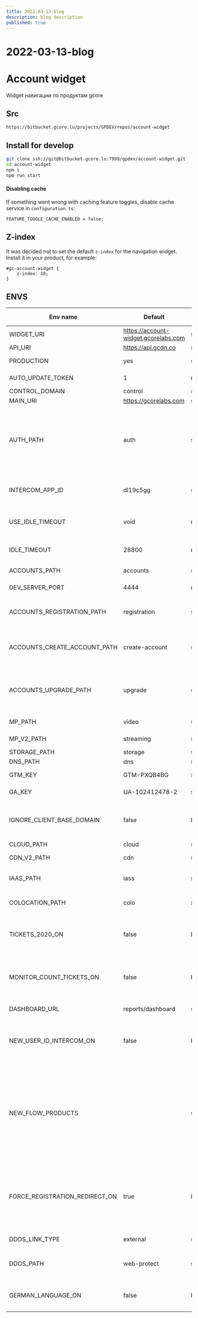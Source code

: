 ```yaml
---
title: 2022-03-13-blog
description: blog description
published: true
---
```


# 2022-03-13-blog
# Account widget
Widget навигации по продуктам gcore

## Src

```
https://bitbucket.gcore.lu/projects/GPDEV/repos/account-widget
```

## Install for develop

```bash
git clone ssh://git@bitbucket.gcore.lu:7999/gpdev/account-widget.git
cd account-widget
npm i
npm run start
```

#### Disabling cache

If something went wrong with caching feature toggles, disable cache service in `configuration.ts`:

```
FEATURE_TOGGLE_CACHE_ENABLED = false;
```

## Z-index

It was decided not to set the default `z-index` for the navigation widget. Install it in your product, for example:

```
#gc-account-widget {
    z-index: 10;
}
```

## ENVS

| Env name                     | Default                              | Type value | Available values | Description                                                                                                          |
| ---------------------------- | ------------------------------------ | ---------- | ---------------- | -------------------------------------------------------------------------------------------------------------------- |
| WIDGET_URI                   | https://account-widget.gcorelabs.com | string     | URI              | Адрес где хостится виджет                                                                                            |
| API_URI                      | https://api.gcdn.co                  | string     | URI              | Адрес до API                                                                                                         |
| PRODUCTION                   | yes                                  | string     | yes/no           | Влияет на тип сборки                                                                                                 |
| AUTO_UPDATE_TOKEN            | 1                                    | number     | 1/void           | Автообновление токена                                                                                                |
| CONTROL_DOMAIN               | control                              | string     | URI              | Адрес до lkk                                                                                                         |
| MAIN_URI                     | https://gcorelabs.com                | string     | URI              | Адрес продукта                                                                                                       |
| AUTH_PATH                    | auth                                 | string     | string/URI       | Путь до странички auth если указан полный uri то берет его полностью, если только домен то прибавляет его к MAIN_URI |
| INTERCOM_APP_ID              | dl19c5gg                             | string     | string           | ID приложения интерком поумолчанию для джикор                                                                        |
| USE_IDLE_TIMEOUT             | void                                 | number     | 1/void           | Включает/выключает раздлкин при бездействии                                                                          |
| IDLE_TIMEOUT                 | 28800                                | number     | number           | Время бездействия до разлогина                                                                                       |
| ACCOUNTS_PATH                | accounts                             | string     | string           | Путь до accounts системы                                                                                             |
| DEV_SERVER_PORT              | 4444                                 | number     | number           | Порт запуска dev server                                                                                              |
| ACCOUNTS_REGISTRATION_PATH   | registration                         | string     | string           | Путь до стейта регистрации в аккаунт-системе                                                                         |
| ACCOUNTS_CREATE_ACCOUNT_PATH | create-account                       | string     | string           | Путь до стейта создания аккаунта в аккаунт-системе                                                                   |
| ACCOUNTS_UPGRADE_PATH        | upgrade                              | string     | string           | Путь до стейта апгрейда продукта (покупка тарифа, привязка карты и т.д.)                                             |
| MP_PATH                      | video                                | string     | string           | Домен видеоплатформы                                                                                                 |
| MP_V2_PATH                   | streaming                            | string     | string           | Новый домен видеоплатформы                                                                                           |
| STORAGE_PATH                 | storage                              | string     | string           | Домен storage                                                                                                        |
| DNS_PATH                     | dns                                  | string     | string           | Домен dns                                                                                                            |
| GTM_KEY                      | GTM-PXQB4BG                          | string     | string           | Ключ для Google Tag Manager                                                                                          |
| GA_KEY                       | UA-102412478-2                       | string     | string           | Ключ для Google Analytics                                                                                            |
| IGNORE_CLIENT_BASE_DOMAIN    | false                                | boolean    | true/false       | Учитывать ли поле baseDomain в теле клиента для построения url до продуктов                                          |
| CLOUD_PATH                   | cloud                                | string     | string/URI       | Домен cloud                                                                                                          |
| CDN_V2_PATH                  | cdn                                  | string     | string/URI       | Путь по cdn приложения v2                                                                                            |
| IAAS_PATH                    | iass                                 | string     | string           | Домен infrastructure protection                                                                                      |
| COLOCATION_PATH              | colo                                 | string     | string           | Домен Colocation Services                                                                                            |
| TICKETS_2020_ON              | false                                | boolean    | true/false       | Включает/выключает новую систему тикетов в 2020 году                                                                 |
| MONITOR_COUNT_TICKETS_ON     | false                                | boolean    | true/false       | Включает/выключает обновление badge с количеством новых тикетов                                                      |
| DASHBOARD_URL                | reports/dashboard                    | string     | string/URI       | Путь до dashboard
| NEW_USER_ID_INTERCOM_ON      | false                                | boolean    | true/false       | Включает использование нового формата идентификации пользователя в Intercom
| NEW_FLOW_PRODUCTS            |                                      | string     | product names    | Список продуктов, которые поддерживают новый флоу. Указывается как список продуктов, разделенный запятыми без пробелов, например "CDN,CLOUD"
| FORCE_REGISTRATION_REDIRECT_ON | true                               | boolean    | true/false       | Включен ли принудительный редирект на флоу регистрации, если у клиента статус preparation или ready
| DDOS_LINK_TYPE               | external                             | string     | external/internal| Тип ссылки продукта
| DDOS_PATH                    | web-protect                          | string     | string/URI       | Сабдомен продукта или раздел, или полный адрес
| GERMAN_LANGUAGE_ON           | false                                | boolean    | true/false       | Включение/выключение немецкой локализации

